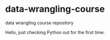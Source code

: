 # data-wrangling-course
data wrangling course repository

Hello, just checking Python out for the first time.
